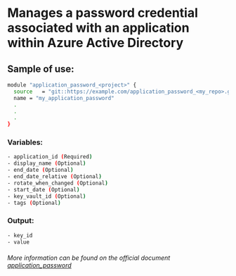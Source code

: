 # Manages a password credential associated with an application within Azure Active Directory

## Sample of use:

```bash
module "application_password_<project>" {
  source   = "git::https://example.com/application_password_<my_repo>.git"
  name = "my_application_password"
  .
  .
  .
}
```

### Variables:

```bash
- application_id (Required)
- display_name (Optional)
- end_date (Optional)
- end_date_relative (Optional)
- rotate_when_changed (Optional)
- start_date (Optional)
- key_vault_id (Optional)
- tags (Optional)
```

### Output:

```bash
- key_id
- value
```

###### More information can be found on the official document [application_password](https://registry.terraform.io/providers/hashicorp/azuread/latest/docs/resources/application_password)